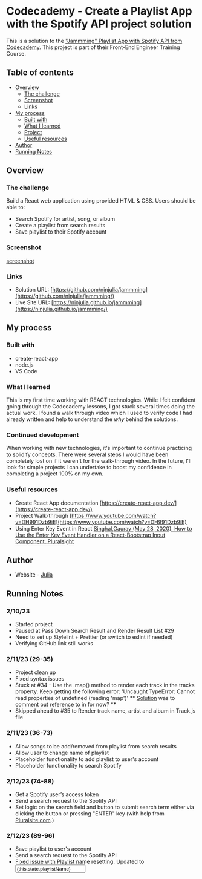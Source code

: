 # Codecademy - Create a Playlist App with the Spotify API project solution

This is a solution to the ["Jammming" Playlist App with Spotify API from Codecademy](https://www.codecademy.com/paths/front-end-engineer-career-path/tracks/fecp-22-react-part-ii/modules/wdcp-22-jammming/projects/jammming-prj). This project is part of their Front-End Engineer Training Course.

## Table of contents

- [Overview](#overview)
  - [The challenge](#the-challenge)
  - [Screenshot](#screenshot)
  - [Links](#links)
- [My process](#my-process)
  - [Built with](#built-with)
  - [What I learned](#what-i-learned)
  - [Project ](#continued-development)
  - [Useful resources](#useful-resources)
- [Author](#author)
- [Running Notes](#running-notes)

## Overview

### The challenge

Build a React web application using provided HTML & CSS. Users should be able to:

- Search Spotify for artist, song, or album
- Create a playlist from search results
- Save playlist to their Spotify account

### Screenshot

[screenshot](https://ninjulia.github.io/jammming/screenshot.png)

### Links

- Solution URL: [https://github.com/ninjulia/jammming](https://github.com/ninjulia/jammming/)
- Live Site URL: [https://ninjulia.github.io/jammming](https://ninjulia.github.io/jammming/)

## My process

### Built with

- create-react-app
- node.js
- VS Code

### What I learned

This is my first time working with REACT technologies. While I felt confident going through the Codecademy lessons, I got stuck several times doing the actual work. I found a walk through video which I used to verify code I had already written and help to understand the _why_ behind the solutions.

### Continued development

When working with new technologies, it's important to continue practicing to solidify concepts. There were several steps I would have been completely lost on if it weren't for the walk-through video. In the future, I'll look for simple projects I can undertake to boost my confidence in completing a project 100% on my own.

### Useful resources

- Create React App documentation [https://create-react-app.dev/](https://create-react-app.dev/)
- Project Walk-through [https://www.youtube.com/watch?v=DH991Dzb9iE](https://www.youtube.com/watch?v=DH991Dzb9iE)
- Using Enter Key Event in React [Singhal,Gaurav (May 28, 2020). How to Use the Enter Key Event Handler on a React-Bootstrap Input Component. Pluralsight](https://www.pluralsight.com/guides/how-to-enter-key-event-handler-on-a-react-bootstrap-input-component)

## Author

- Website - [Julia](https://www.becausejulia.com)

## Running Notes

### 2/10/23

- Started project
- Paused at Pass Down Search Result and Render Result List #29
- Need to set up Stylelint + Prettier (or switch to eslint if needed)
- Verifying GitHub link still works

### 2/11/23 (29-35)

- Project clean up
- Fixed syntax issues
- Stuck at #34 - Use the .map() method to render each track in the tracks property. Keep getting the following error: 'Uncaught TypeError: Cannot read properties of undefined (reading 'map')' ** [Solution](https://discuss.codecademy.com/t/passed-state-is-undefined-in-child-component/456755) was to comment out reference to <TrackList /> in <PlayList /> for now? **
- Skipped ahead to #35 to Render track name, artist and album in Track.js file

### 2/11/23 (36-73)

- Allow songs to be add/removed from playlist from search results
- Allow user to change name of playlist
- Placeholder functionality to add playlist to user's account
- Placeholder functionality to search Spotify

### 2/12/23 (74-88)

- Get a Spotify user’s access token
- Send a search request to the Spotify API
- Set logic on the search field and button to submit search term either via clicking the button or pressing "ENTER" key (with help from [Pluralsite.com](https://www.pluralsight.com/guides/how-to-enter-key-event-handler-on-a-react-bootstrap-input-component).)

### 2/12/23 (89-96)

- Save playlist to user's account
- Send a search request to the Spotify API
- Fixed issue with Playlist name resetting. Updated to <input value={this.state.playlistName} />
